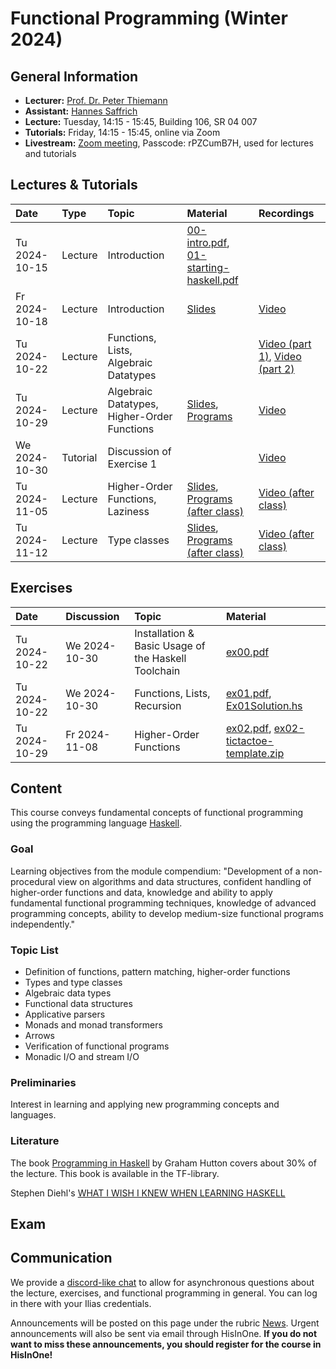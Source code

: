 # Functional Programming (Winter 2024)

## General Information

- **Lecturer:**   [Prof. Dr. Peter Thiemann](/team/thiemann.md)
- **Assistant:**  [Hannes Saffrich](/team/saffrich.md)
- **Lecture:**    Tuesday, 14:15 - 15:45, Building 106, SR 04 007
- **Tutorials:**  Friday, 14:15 - 15:45, online via Zoom
- **Livestream:** [Zoom meeting](https://uni-freiburg.zoom-x.de/j/63630251635?pwd=mnwRBuRiIWSmWQbRtxWct59eTbyNPa.1),
                  Passcode: rPZCumB7H, used for lectures and tutorials

## Lectures & Tutorials

| Date | Type | Topic | Material | Recordings |
|:-----|:-----|:------|:---------|:-----------|
| Tu 2024-10-15 | Lecture  | Introduction | [00-intro.pdf][slides-00], [01-starting-haskell.pdf][slides-01] | |
| Fr 2024-10-18 | Lecture  | Introduction | [Slides][slides-02] | [Video][rec-02] |
| Tu 2024-10-22 | Lecture  | Functions, Lists, Algebraic Datatypes | | [Video (part 1)][rec-03-01], [Video (part 2)][rec-03-02] |
| Tu 2024-10-29 | Lecture  | Algebraic Datatypes, Higher-Order Functions |  [Slides][slides-04], [Programs][material-04] |  [Video][rec-04] |
| We 2024-10-30 | Tutorial | Discussion of Exercise 1 | | [Video][rec-tut-01] |
| Tu 2024-11-05 | Lecture  | Higher-Order Functions, Laziness |  [Slides][slides-05], [Programs (after class)][material-05] |  [Video (after class)][rec-05] |
| Tu 2024-11-12 | Lecture  | Type classes |  [Slides][slides-06], [Programs (after class)][material-06] |  [Video (after class)][rec-06] |


[slides-00]: https://github.com/proglang/FunctionalProgramming/blob/master/slides/00-intro.pdf
[slides-01]: https://github.com/proglang/FunctionalProgramming/blob/master/slides/01-starting-haskell.pdf
[slides-02]: https://archive.informatik.uni-freiburg.de/courses/proglang/2024-WS-FP/2024-10-18-lecture-1.pdf
[slides-04]: https://github.com/proglang/FunctionalProgramming/blob/master/slides/06-higher-order.pdf
[slides-05]: https://github.com/proglang/FunctionalProgramming/blob/master/slides/07-laziness.pdf
[slides-06]:  https://github.com/proglang/FunctionalProgramming/blob/master/slides/08-type-classes.pdf
[material-04]: https://github.com/proglang/FunctionalProgramming/blob/master/code2024/src/V20241029.hs
[material-05]: https://github.com/proglang/FunctionalProgramming/blob/master/code2024/src/V20241105.hs
[material-06]: https://github.com/proglang/FunctionalProgramming/blob/master/code2024/src/V20241112.hs
[rec-02]:    https://archive.informatik.uni-freiburg.de/courses/proglang/2024-WS-FP/2024-10-18-lecture-1.mp4
[rec-03-01]: https://archive.informatik.uni-freiburg.de/courses/proglang/2024-WS-FP/2024-10-22-lecture-1.mp4
[rec-03-02]: https://archive.informatik.uni-freiburg.de/courses/proglang/2024-WS-FP/2024-10-22-lecture-2.mp4
[rec-04]: https://archive.informatik.uni-freiburg.de/courses/proglang/2024-WS-FP/2024-10-29-lecture-1.mp4
[rec-tut-01]: https://archive.informatik.uni-freiburg.de/courses/proglang/2024-WS-FP/2024-10-30-tutorial-1.mp4
[rec-05]: https://archive.informatik.uni-freiburg.de/courses/proglang/2024-WS-FP/2024-11-05-lecture-1.mp4
[rec-06]: https://archive.informatik.uni-freiburg.de/courses/proglang/2024-WS-FP/2024-11-12-lecture-1.mp4

## Exercises

| Date | Discussion | Topic | Material |
|:-----|:-----------|:------|:----|
| Tu 2024-10-22 | We 2024-10-30 | Installation & Basic Usage of the Haskell Toolchain | [ex00.pdf][ex00] |
| Tu 2024-10-22 | We 2024-10-30 | Functions, Lists, Recursion | [ex01.pdf][ex01], [Ex01Solution.hs][ex01-sol] |
| Tu 2024-10-29 | Fr 2024-11-08 | Higher-Order Functions | [ex02.pdf][ex02], [ex02-tictactoe-template.zip][ex02-code] |

[ex00]:      https://archive.informatik.uni-freiburg.de/courses/proglang/2024-WS-FP/ex00.pdf
[ex01]:      https://archive.informatik.uni-freiburg.de/courses/proglang/2024-WS-FP/ex01.pdf
[ex01-sol]:  https://archive.informatik.uni-freiburg.de/courses/proglang/2024-WS-FP/Ex01Solution.hs
[ex02]:      https://archive.informatik.uni-freiburg.de/courses/proglang/2024-WS-FP/ex02.pdf
[ex02-code]: https://archive.informatik.uni-freiburg.de/courses/proglang/2024-WS-FP/ex02-tictactoe-template.zip

## Content

This course conveys fundamental concepts of functional programming using the
programming language [Haskell](http://www.haskell.org/haskellwiki/Haskell).

### Goal

Learning objectives from the module compendium: "Development of a
non-procedural view on algorithms and data structures, confident handling of
higher-order functions and data, knowledge and ability to apply fundamental
functional programming techniques, knowledge of advanced programming concepts,
ability to develop medium-size functional programs independently."

### Topic List

- Definition of functions, pattern matching, higher-order functions
- Types and type classes
- Algebraic data types
- Functional data structures
- Applicative parsers
- Monads and monad transformers
- Arrows
- Verification of functional programs
- Monadic I/O and stream I/O

### Preliminaries

Interest in learning and applying new
programming concepts and languages.

### Literature

The book [Programming in Haskell](http://www.cs.nott.ac.uk/~gmh/book.html) by Graham Hutton covers about 30%
of the lecture. This book is available in the TF-library.

Stephen Diehl's [WHAT I WISH I KNEW WHEN LEARNING HASKELL](https://web.archive.org/web/20220513191346/http://dev.stephendiehl.com/hask/)

## Exam

## Communication

We provide a [discord-like chat](https://chat.laurel.informatik.uni-freiburg.de/invite/vEuyqw)
to allow for asynchronous questions about the lecture, exercises, and
functional programming in general. You can log in there with your Ilias
credentials.

Announcements will be posted on this page under the rubric [News](#news).
Urgent announcements will also be sent via email through HisInOne.
**If you do not want to miss these announcements, you should register for the course in HisInOne!**
